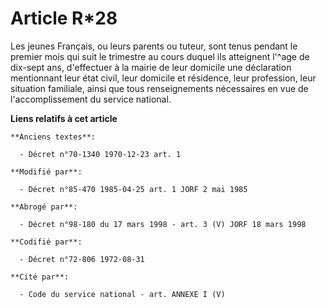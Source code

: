 # Article R*28

Les jeunes Français, ou leurs parents ou tuteur, sont tenus pendant le premier mois qui suit le trimestre au cours duquel ils
atteignent l'^age de dix-sept ans, d'effectuer à la mairie de leur domicile une déclaration mentionnant leur état civil, leur
domicile et résidence, leur profession, leur situation familiale, ainsi que tous renseignements nécessaires en vue de
l'accomplissement du service national.

**Liens relatifs à cet article**

	**Anciens textes**:

	  - Décret n°70-1340 1970-12-23 art. 1

	**Modifié par**:

	  - Décret n°85-470 1985-04-25 art. 1 JORF 2 mai 1985

	**Abrogé par**:

	  - Décret n°98-180 du 17 mars 1998 - art. 3 (V) JORF 18 mars 1998

	**Codifié par**:

	  - Décret n°72-806 1972-08-31

	**Cité par**:

	  - Code du service national - art. ANNEXE I (V)
